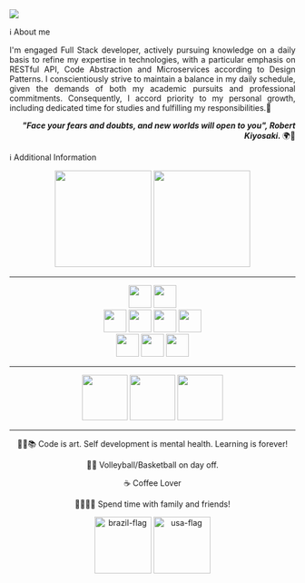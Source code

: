<img src="https://portfolio-kaiogotya.s3.us-east-2.amazonaws.com/github-brand-new.png" />

ℹ About me

<div align="justify">
  
I'm engaged Full Stack developer, actively pursuing knowledge on a daily basis to refine my expertise in technologies, with a particular emphasis on RESTful API, Code Abstraction and Microservices according to Design Patterns. I conscientiously strive to maintain a balance in my daily schedule, given the demands of both my academic pursuits and professional commitments. Consequently, I accord priority to my personal growth, including dedicated time for studies and fulfilling my responsibilities.🏫

</div>

<div align="right">  
  
 <i> <b> "Face your fears and doubts, and new worlds will open to you", Robert Kiyosaki.  </b> </i> 🌍🧠 
  
</div>

ℹ Additional Information 

<div align="center">
  <img height="170em" src="https://github-readme-stats.vercel.app/api?username=kaiogotyacode&show_icons=true&theme=gruvbox&rank_icon=github&hide=contribs,stars">
  <img height="170em" src="https://github-readme-stats.vercel.app/api/top-langs/?username=kaiogotyacode&layout=compact&theme=gruvbox">
</div>

<hr>

<div align="center">    
  <img height="40em" src="https://img.shields.io/badge/C%23-239120?style=for-the-badge&logo=c-sharp&logoColor=white" />
  <img height="40em" src="https://img.shields.io/badge/Microsoft_SQL_Server-CC2927?style=for-the-badge&logo=microsoft-sql-server&logoColor=white"/>   
</div>

<div align="center">    
  <img height="40em" src="https://img.shields.io/badge/HTML5-E34F26?style=for-the-badge&logo=html5&logoColor=white" />    
  <img height="40em" src="https://img.shields.io/badge/CSS3-1572B6?style=for-the-badge&logo=css3&logoColor=white" />
  <img height="40em" src="https://img.shields.io/badge/Bootstrap-563D7C?style=for-the-badge&logo=bootstrap&logoColor=white" />
  <img height="40em" src="https://img.shields.io/badge/JavaScript-F7DF1E?style=for-the-badge&logo=javascript&logoColor=black" />         
</div>

<div align="center">   
  <img height="40em" src="https://img.shields.io/badge/jQuery-0769AD?style=for-the-badge&logo=jquery&logoColor=white" /> 
  <img height="40em" src="https://img.shields.io/badge/GitHub-100000?style=for-the-badge&logo=github&logoColor=white" />
  <img height="40em" src="https://img.shields.io/badge/GitLab-330F63?style=for-the-badge&logo=gitlab&logoColor=white"/>    
</div>

<hr> 

<div align="center">
  <img height="80em" src="https://cdn.jsdelivr.net/gh/devicons/devicon/icons/photoshop/photoshop-line.svg" />
  <img height="80em" src="https://cdn.jsdelivr.net/gh/devicons/devicon/icons/premierepro/premierepro-original.svg" />               
  <img height="80em" src="https://cdn.jsdelivr.net/gh/devicons/devicon/icons/aftereffects/aftereffects-original.svg" />
</div>

<hr>

<div align="center">
  
  👨‍💻📚  Code is art. Self development is mental health. Learning is forever!
  
  🏐🏀  Volleyball/Basketball on day off.
  
  ☕    Coffee Lover
  
  👨‍👩‍👧‍👧   Spend time with family and friends!
  
</div>


<div align="center">  
  <img height="100em" src="https://img.icons8.com/color/96/brazil-circular.png" alt="brazil-flag"/>  
  <img height="100em" src="https://img.icons8.com/color/96/usa-circular.png" alt="usa-flag"/>
</div>
